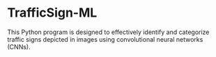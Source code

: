 # TrafficSign-ML
This Python program is designed to effectively identify and categorize traffic signs depicted in images using convolutional neural networks (CNNs).
